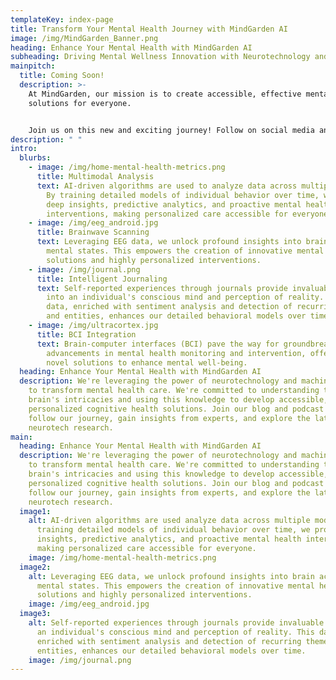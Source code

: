 ```yaml
---
templateKey: index-page
title: Transform Your Mental Health Journey with MindGarden AI
image: /img/MindGarden_Banner.png
heading: Enhance Your Mental Health with MindGarden AI
subheading: Driving Mental Wellness Innovation with Neurotechnology and AI
mainpitch:
  title: Coming Soon!
  description: >-
    At MindGarden, our mission is to create accessible, effective mental health
    solutions for everyone. 


    Join us on this new and exciting journey! Follow on social media and check back regularly for new blogs and podcast episodes.
description: " "
intro:
  blurbs:
    - image: /img/home-mental-health-metrics.png
      title: Multimodal Analysis
      text: AI-driven algorithms are used to analyze data across multiple modalities.
        By training detailed models of individual behavior over time, we provide
        deep insights, predictive analytics, and proactive mental health
        interventions, making personalized care accessible for everyone.
    - image: /img/eeg_android.jpg
      title: Brainwave Scanning
      text: Leveraging EEG data, we unlock profound insights into brain activity and
        mental states. This empowers the creation of innovative mental health
        solutions and highly personalized interventions.
    - image: /img/journal.png
      title: Intelligent Journaling
      text: Self-reported experiences through journals provide invaluable insights
        into an individual's conscious mind and perception of reality. This
        data, enriched with sentiment analysis and detection of recurring themes
        and entities, enhances our detailed behavioral models over time.
    - image: /img/ultracortex.jpg
      title: BCI Integration
      text: Brain-computer interfaces (BCI) pave the way for groundbreaking
        advancements in mental health monitoring and intervention, offering
        novel solutions to enhance mental well-being.
  heading: Enhance Your Mental Health with MindGarden AI
  description: We're leveraging the power of neurotechnology and machine learning
    to transform mental health care. We're committed to understanding the human
    brain's intricacies and using this knowledge to develop accessible,
    personalized cognitive health solutions. Join our blog and podcast (soon) to
    follow our journey, gain insights from experts, and explore the latest in
    neurotech research.
main:
  heading: Enhance Your Mental Health with MindGarden AI
  description: We're leveraging the power of neurotechnology and machine learning
    to transform mental health care. We're committed to understanding the human
    brain's intricacies and using this knowledge to develop accessible,
    personalized cognitive health solutions. Join our blog and podcast (soon) to
    follow our journey, gain insights from experts, and explore the latest in
    neurotech research.
  image1:
    alt: AI-driven algorithms are used analyze data across multiple modalities. By
      training detailed models of individual behavior over time, we provide deep
      insights, predictive analytics, and proactive mental health interventions,
      making personalized care accessible for everyone.
    image: /img/home-mental-health-metrics.png
  image2:
    alt: Leveraging EEG data, we unlock profound insights into brain activity and
      mental states. This empowers the creation of innovative mental health
      solutions and highly personalized interventions.
    image: /img/eeg_android.jpg
  image3:
    alt: Self-reported experiences through journals provide invaluable insights into
      an individual's conscious mind and perception of reality. This data,
      enriched with sentiment analysis and detection of recurring themes and
      entities, enhances our detailed behavioral models over time.
    image: /img/journal.png
---
```

